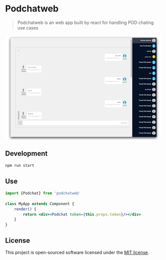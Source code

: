 # Podchatweb
> Podchatweb is an web app built by react for handling POD chating use cases

[![Preview of Telegram Desktop][preview_image]][preview_image_url]

## Development

```bash
npm run start
```

## Use

```jsx
import {Podchat} from 'podchatweb'

class MyApp extends Component {
    render() {
        return <div><Podchat token={this.props.token}/></div>
    }
}
```

## License

This project is open-sourced software licensed under the [MIT license](http://opensource.org/licenses/MIT).


[//]: # (LINKS)
[preview_image]: https://raw.githubusercontent.com/ACT1GMR/podchatweb/master/docs/preview.png "Preview of podchat web"
[preview_image_url]: https://raw.githubusercontent.com/ACT1GMR/podchatweb/master/docs/preview.png